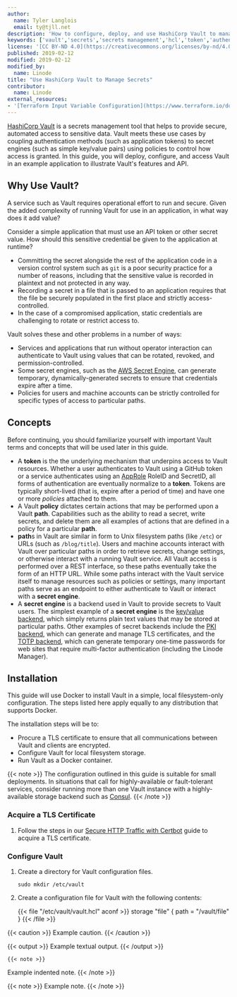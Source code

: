 ```yaml
---
author:
  name: Tyler Langlois
  email: ty@tjll.net
description: 'How to configure, deploy, and use HashiCorp Vault to manage application secrets'
keywords: ['vault','secrets','secrets management','hcl','token','authentication']
license: '[CC BY-ND 4.0](https://creativecommons.org/licenses/by-nd/4.0)'
published: 2019-02-12
modified: 2019-02-12
modified_by:
  name: Linode
title: "Use HashiCorp Vault to Manage Secrets"
contributor:
  name: Linode
external_resources:
- '[Terraform Input Variable Configuration](https://www.terraform.io/docs/configuration/variables.html)'
---
```


[HashiCorp Vault](https://www.vaultproject.io/) is a secrets management tool that helps to provide secure, automated access to sensitive data. Vault meets these use cases by coupling authentication methods (such as application tokens) to secret engines (such as simple key/value pairs) using policies to control how access is granted. In this guide, you will deploy, configure, and access Vault in an example application to illustrate Vault's features and API.

## Why Use Vault?

A service such as Vault requires operational effort to run and secure. Given the added complexity of running Vault for use in an application, in what way does it add value?

Consider a simple application that must use an API token or other secret value. How should this sensitive credential be given to the application at runtime?

- Committing the secret alongside the rest of the application code in a version control system such as `git` is a poor security practice for a number of reasons, including that the sensitive value is recorded in plaintext and not protected in any way.
- Recording a secret in a file that is passed to an application requires that the file be securely populated in the first place and strictly access-controlled.
- In the case of a compromised application, static credentials are challenging to rotate or restrict access to.

Vault solves these and other problems in a number of ways:

- Services and applications that run without operator interaction can authenticate to Vault using values that can be rotated, revoked, and permission-controlled.
- Some secret engines, such as the [AWS Secret Engine](https://www.vaultproject.io/docs/secrets/aws/index.html), can generate temporary, dynamically-generated secrets to ensure that credentials expire after a time.
- Policies for users and machine accounts can be strictly controlled for specific types of access to particular paths.

## Concepts

Before continuing, you should familiarize yourself with important Vault terms and concepts that will be used later in this guide.

- A **token** is the the underlying mechanism that underpins access to Vault resources. Whether a user authenticates to Vault using a GitHub token or a service authenticates using an [AppRole](https://www.vaultproject.io/docs/auth/approle.html) RoleID and SecretID, all forms of authentication are eventually normalize to a **token**. Tokens are typically short-lived (that is, expire after a period of time) and have one or more *policies* attached to them.
- A Vault **policy** dictates certain actions that may be performed upon a Vault **path**. Capabilities such as the ability to read a secret, write secrets, and delete them are all examples of actions that are defined in a policy for a particular **path**.
- **path**s in Vault are similar in form to Unix filesystem paths (like `/etc`) or URLs (such as `/blog/title`). Users and machine accounts interact with Vault over particular paths in order to retrieve secrets, change settings, or otherwise interact with a running Vault service. All Vault access is performed over a REST interface, so these paths eventually take the form of an HTTP URL. While some paths interact with the Vault service itself to manage resources such as policies or settings, many important paths serve as an endpoint to either authenticate to Vault or interact with a **secret engine**.
- A **secret engine** is a backend used in Vault to provide secrets to Vault users. The simplest example of a **secret engine** is the [key/value backend](https://www.vaultproject.io/docs/secrets/kv/index.html), which simply returns plain text values that may be stored at particular paths. Other examples of secret backends include the [PKI backend](https://www.vaultproject.io/docs/secrets/pki/index.html), which can generate and manage TLS certificates, and the [TOTP backend](https://www.vaultproject.io/docs/secrets/totp/index.html), which can generate temporary one-time passwords for web sites that require multi-factor authentication (including the Linode Manager).

## Installation

This guide will use Docker to install Vault in a simple, local filesystem-only configuration. The steps listed here apply equally to any distribution that supports Docker.

The installation steps will be to:

- Procure a TLS certificate to ensure that all communications between Vault and clients are encrypted.
- Configure Vault for local filesystem storage.
- Run Vault as a Docker container.

{{< note >}}
The configuration outlined in this guide is suitable for small deployments. In situations that call for highly-available or fault-tolerant services, consider running more than one Vault instance with a highly-available storage backend such as [Consul](https://www.vaultproject.io/docs/configuration/storage/consul.html).
{{< /note >}}

### Acquire a TLS Certificate

1.  Follow the steps in our [Secure HTTP Traffic with Certbot](/docs/quick-answers/websites/secure-http-traffic-certbot/) guide to acquire a TLS certificate.

### Configure Vault

1.  Create a directory for Vault configuration files.

        sudo mkdir /etc/vault

1.  Create a configuration file for Vault with the following contents:

    {{< file "/etc/vault/vault.hcl" aconf >}}
storage "file" {
  path = "/vault/file"
}
{{< /file >}}

{{< caution >}}
Example caution.
{{< /caution >}}

{{< output >}}
Example textual output.
{{< /output >}}

    {{< note >}}
Example indented note.
{{< /note >}}

{{< note >}}
Example note.
{{< /note >}}
